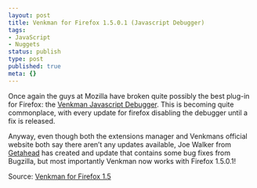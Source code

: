 ```yaml
---
layout: post
title: Venkman for Firefox 1.5.0.1 (Javascript Debugger)
tags:
- JavaScript
- Nuggets
status: publish
type: post
published: true
meta: {}
---
```

Once again the guys at Mozilla have broken quite possibly the best plug-in for Firefox: the [Venkman Javascript Debugger](http://www.mozilla.org/projects/venkman/). This is becoming quite commonplace, with every update for firefox disabling the debugger until a fix is released.

Anyway, even though both the extensions manager and Venkmans official website both say there aren’t any updates available, Joe Walker from [Getahead](http://getahead.ltd.uk/home) has created and update that contains some bug fixes from Bugzilla, but most importantly Venkman now works with Firefox 1.5.0.1!

Source: [Venkman for Firefox 1.5](http://getahead.ltd.uk/ajax/venkman)
